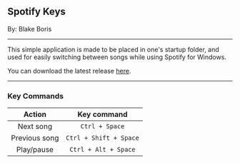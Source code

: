 Spotify Keys
------------------------
By: Blake Boris

------------------------

This simple application is made to be placed in one's startup folder, and used for easily switching between songs while using Spotify for Windows.

You can download the latest release [here](https://github.com/PlGGS/spotify-keys/releases/tag/1.1.1).

------------------------
### Key Commands

| Action | Key command |
|:---:|:---:|
| Next song | `Ctrl + Space` |
| Previous song | `Ctrl + Shift + Space` |
| Play/pause | `Ctrl + Alt + Space` |
